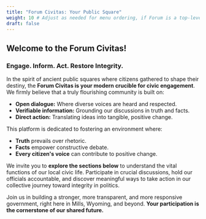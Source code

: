 ```yaml
---
title: "Forum Civitas: Your Public Square"
weight: 10 # Adjust as needed for menu ordering, if Forum is a top-level menu item
draft: false
---
```


## Welcome to the Forum Civitas!

### **Engage. Inform. Act. Restore Integrity.**

In the spirit of ancient public squares where citizens gathered to shape their destiny, the **Forum Civitas is your modern crucible for civic engagement**. We firmly believe that a truly flourishing community is built on:

* **Open dialogue:** Where diverse voices are heard and respected.
* **Verifiable information:** Grounding our discussions in truth and facts.
* **Direct action:** Translating ideas into tangible, positive change.

This platform is dedicated to fostering an environment where:

* **Truth** prevails over rhetoric.
* **Facts** empower constructive debate.
* **Every citizen's voice** can contribute to positive change.

We invite you to **explore the sections below** to understand the vital functions of our local civic life. Participate in crucial discussions, hold our officials accountable, and discover meaningful ways to take action in our collective journey toward integrity in politics.

Join us in building a stronger, more transparent, and more responsive government, right here in Mills, Wyoming, and beyond. **Your participation is the cornerstone of our shared future.**